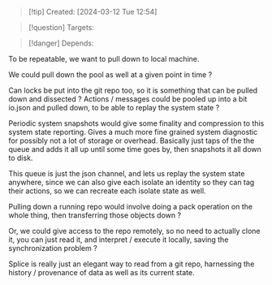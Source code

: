 
>[!tip] Created: [2024-03-12 Tue 12:54]

>[!question] Targets: 

>[!danger] Depends: 

To be repeatable, we want to pull down to local machine.

We could pull down the pool as well at a given point in time ?

Can locks be put into the git repo too, so it is something that can be pulled down and dissected ?  Actions / messages could be pooled up into a bit io.json and pulled down, to be able to replay the system state ?

Periodic system snapshots would give some finality and compression to this system state reporting.  Gives a much more fine grained system diagnostic for possibly not a lot of storage or overhead.  Basically just taps of the the queue and adds it all up until some time goes by, then snapshots it all down to disk.

This queue is just the json channel, and lets us replay the system state anywhere, since we can also give each isolate an identity so they can tag their actions, so we can recreate each isolate state as well.

Pulling down a running repo would involve doing a pack operation on the whole thing, then transferring those objects down ?

Or, we could give access to the repo remotely, so no need to actually clone it, you can just read it, and interpret / execute it locally, saving the synchronization problem ?

Splice is really just an elegant way to read from a git repo, harnessing the history / provenance of data as well as its current state.